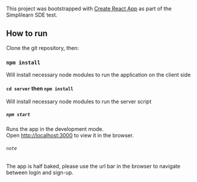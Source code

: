 This project was bootstrapped with [Create React App](https://github.com/facebook/create-react-app) as part of the
Simplilearn SDE test.

## How to run

Clone the git repository, then:

### `npm install`

Will install necessary node modules to run the application on the client side

#### `cd server` then `npm install`
Will install necessary node modules to run the server script

##### `npm start`

Runs the app in the development mode.<br />
Open [http://localhost:3000](http://localhost:3000) to view it in the browser.

###### `note`
The app is half baked, please use the url bar in the browser to navigate between login and sign-up.